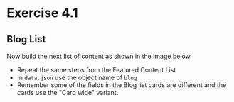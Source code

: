 # Exercise 4.1

## Blog List

Now build the next list of content as shown in the image below.

* Repeat the same steps from the Featured Content List
* In `data.json` use the object name of `blog`
* Remember some of the fields in the Blog list cards are different and the cards use the "Card wide" variant.

